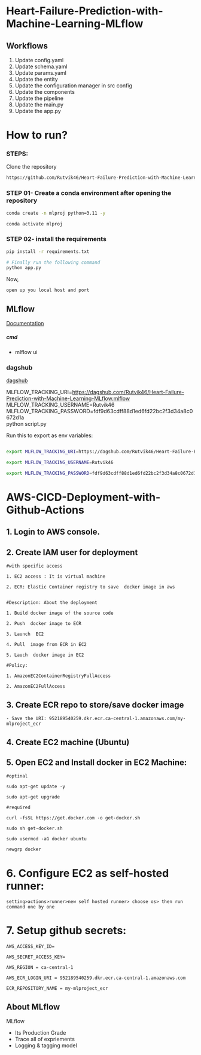 # Heart-Failure-Prediction-with-Machine-Learning-MLflow


## Workflows

1. Update config.yaml   
2. Update schema.yaml   
3. Update params.yaml   
4. Update the entity    
5. Update the configuration manager in src config
6. Update the components 
7. Update the pipeline   
8. Update the main.py
9. Update the app.py


# How to run?
### STEPS:

Clone the repository

```bash
https://github.com/Rutvik46/Heart-Failure-Prediction-with-Machine-Learning-MLflow
```
### STEP 01- Create a conda environment after opening the repository

```bash
conda create -n mlproj python=3.11 -y
```

```bash
conda activate mlproj
```


### STEP 02- install the requirements
```bash
pip install -r requirements.txt
```


```bash
# Finally run the following command
python app.py
```

Now,
```bash
open up you local host and port
```



## MLflow

[Documentation](https://mlflow.org/docs/latest/index.html)


##### cmd
- mlflow ui

### dagshub
[dagshub](https://dagshub.com/)

MLFLOW_TRACKING_URI=https://dagshub.com/Rutvik46/Heart-Failure-Prediction-with-Machine-Learning-MLflow.mlflow \
MLFLOW_TRACKING_USERNAME=Rutvik46 \
MLFLOW_TRACKING_PASSWORD=fdf9d63cdff88d1ed6fd22bc2f3d34a8c0672d1a \
python script.py

Run this to export as env variables:

```bash

export MLFLOW_TRACKING_URI=https://dagshub.com/Rutvik46/Heart-Failure-Prediction-with-Machine-Learning-MLflow.mlflow

export MLFLOW_TRACKING_USERNAME=Rutvik46 

export MLFLOW_TRACKING_PASSWORD=fdf9d63cdff88d1ed6fd22bc2f3d34a8c0672d1a

```

# AWS-CICD-Deployment-with-Github-Actions

## 1. Login to AWS console.

## 2. Create IAM user for deployment

	#with specific access

	1. EC2 access : It is virtual machine

	2. ECR: Elastic Container registry to save  docker image in aws


	#Description: About the deployment

	1. Build docker image of the source code

	2. Push  docker image to ECR

	3. Launch  EC2 

	4. Pull  image from ECR in EC2

	5. Lauch  docker image in EC2

	#Policy:

	1. AmazonEC2ContainerRegistryFullAccess

	2. AmazonEC2FullAccess

	
## 3. Create ECR repo to store/save docker image
    - Save the URI: 952189540259.dkr.ecr.ca-central-1.amazonaws.com/my-mlproject_ecr

	
## 4. Create EC2 machine (Ubuntu) 

## 5. Open EC2 and Install docker in EC2 Machine:
	
	
	#optinal

	sudo apt-get update -y

	sudo apt-get upgrade
	
	#required

	curl -fsSL https://get.docker.com -o get-docker.sh

	sudo sh get-docker.sh

	sudo usermod -aG docker ubuntu

	newgrp docker
	
# 6. Configure EC2 as self-hosted runner:
    setting>actions>runner>new self hosted runner> choose os> then run command one by one


# 7. Setup github secrets:

    AWS_ACCESS_KEY_ID=

    AWS_SECRET_ACCESS_KEY=

    AWS_REGION = ca-central-1

    AWS_ECR_LOGIN_URI = 952189540259.dkr.ecr.ca-central-1.amazonaws.com

    ECR_REPOSITORY_NAME = my-mlproject_ecr




## About MLflow 
MLflow

 - Its Production Grade
 - Trace all of  expriements
 - Logging & tagging  model
